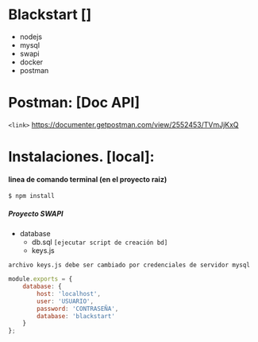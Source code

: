 # Blackstart []
+ nodejs
+ mysql
+ swapi
+ docker
+ postman


# Postman: [Doc API]
`<link>` https://documenter.getpostman.com/view/2552453/TVmJjKxQ
# Instalaciones. [local]:
#### linea de comando terminal (en el proyecto raiz)

`$ npm install`


##### Proyecto SWAPI

                
+ database
    + db.sql `[ejecutar script de creación bd]` 
    + keys.js

`archivo keys.js debe ser cambiado por credenciales de servidor mysql`
```javascript
module.exports = {
    database: {
        host: 'localhost',
        user: 'USUARIO',
        password: 'CONTRASEÑA',
        database: 'blackstart'
    }
};


    
